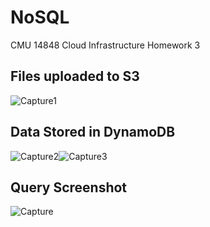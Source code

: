 # NoSQL
CMU 14848 Cloud Infrastructure Homework 3

## Files uploaded to S3
![Capture1](https://i.imgur.com/KUHZ2No.jpg)

## Data Stored in DynamoDB
![Capture2](https://i.imgur.com/3D8QRyh.jpg)![Capture3](https://i.imgur.com/b3BpzCO.jpg)

## Query Screenshot
![Capture](https://i.imgur.com/SJCAaao.jpg)